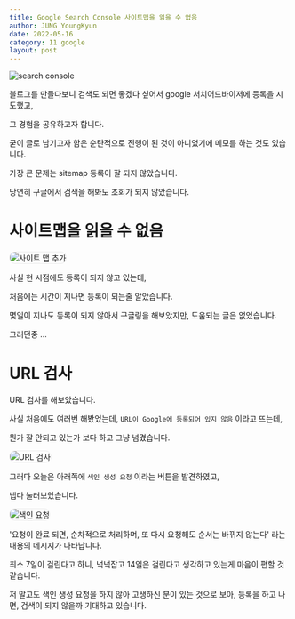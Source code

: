 ```yaml
---
title: Google Search Console 사이트맵을 읽을 수 없음
author: JUNG YoungKyun
date: 2022-05-16
category: 11 google
layout: post
---
```


![search console](https://img.shields.io/badge/search_console-2022.05.16-red.svg)

블로그를 만들다보니 검색도 되면 좋겠다 싶어서 google 서치어드바이저에 등록을 시도했고,

그 경험을 공유하고자 합니다.

굳이 글로 남기고자 함은 순탄적으로 진행이 된 것이 아니었기에 메모를 하는 것도 있습니다. 

가장 큰 문제는 sitemap 등록이 잘 되지 않았습니다.

당연히 구글에서 검색을 해봐도 조회가 되지 않았습니다. 

# 사이트맵을 읽을 수 없음

<img src="../images/google%20서치어드바이저%20사이트%20맵%20추가.png" alt="사이트 맵 추가" style="border-radius: 10px; border: 1px solid #eaeaea;"/>

사실 현 시점에도 등록이 되지 않고 있는데,

처음에는 시간이 지나면 등록이 되는줄 알았습니다.

몇일이 지나도 등록이 되지 않아서 구글링을 해보았지만, 도움되는 글은 없었습니다.

그러던중 ...

# URL 검사

URL 검사를 해보았습니다.

사실 처음에도 여러번 해봤었는데, `URL이 Google에 등록되어 있지 않음` 이라고 뜨는데,

뭔가 잘 안되고 있는가 보다 하고 그냥 넘겼습니다.

<img src="../images/google%20서치어드바이저%20URL%20검사.png" alt="URL 검사" style="border-radius: 10px; border: 1px solid #eaeaea;"/>

그러다 오늘은 아래쪽에 `색인 생성 요청` 이라는 버튼을 발견하였고,

냅다 눌러보았습니다.

<img src="../images/google%20서치%20어드바이저%20색인%20요청.png" alt="색인 요청" style="border-radius: 10px; border: 1px solid #eaeaea;"/>

'요청이 완료 되면, 순차적으로 처리하며, 또 다시 요청해도 순서는 바뀌지 않는다' 라는 내용의 메시지가 나타납니다.

최소 7일이 걸린다고 하니, 넉넉잡고 14일은 걸린다고 생각하고 있는게 마음이 편할 것 같습니다.

저 말고도 색인 생성 요청을 하지 않아 고생하신 분이 있는 것으로 보아,
등록을 하고 나면, 검색이 되지 않을까 기대하고 있습니다.